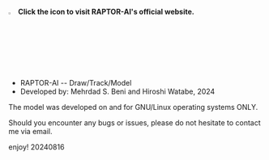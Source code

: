 <a href="https://raptorai.io/"><img src="https://github.com/msbCyricTohoku/RAPTOR-AI/blob/main/resources/icon.ico" width="3%" alt="RAPTOR-AI"></a> 
**Click the icon to visit RAPTOR-AI's official website.**

* RAPTOR-AI -- Draw/Track/Model
* Developed by: Mehrdad S. Beni and Hiroshi Watabe, 2024

The model was developed on and for GNU/Linux operating systems ONLY. 


Should you encounter any bugs or issues, please do not hesitate to contact me via email.

enjoy!
20240816
